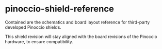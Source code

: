 pinoccio-shield-reference
===========================

Contained are the schematics and board layout reference for third-party developed Pinoccio shields.

This shield revision will stay aligned with the board revisions of the Pinoccio hardware, to ensure compatibility.